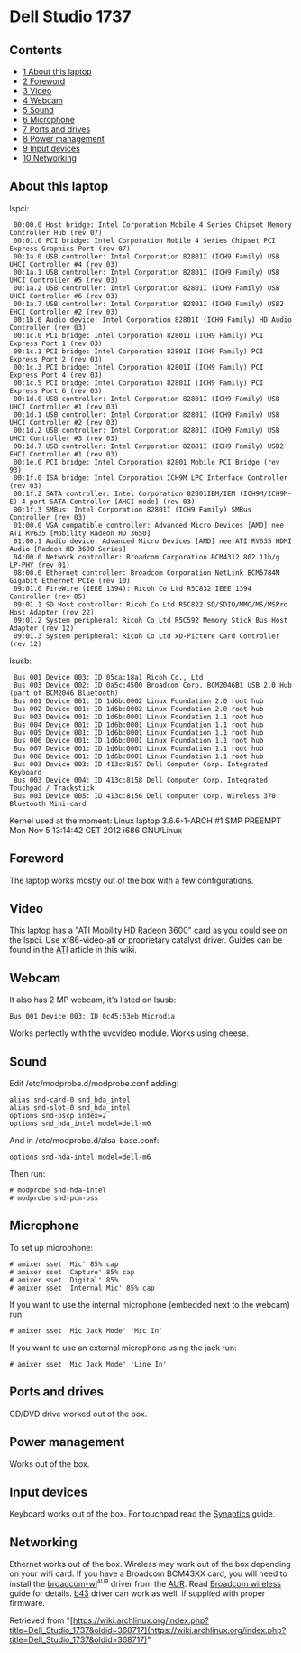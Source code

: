 # Dell Studio 1737

## Contents

*   [1 About this laptop](#About_this_laptop)
*   [2 Foreword](#Foreword)
*   [3 Video](#Video)
*   [4 Webcam](#Webcam)
*   [5 Sound](#Sound)
*   [6 Microphone](#Microphone)
*   [7 Ports and drives](#Ports_and_drives)
*   [8 Power management](#Power_management)
*   [9 Input devices](#Input_devices)
*   [10 Networking](#Networking)

## About this laptop

lspci:

```
 00:00.0 Host bridge: Intel Corporation Mobile 4 Series Chipset Memory Controller Hub (rev 07)
 00:01.0 PCI bridge: Intel Corporation Mobile 4 Series Chipset PCI Express Graphics Port (rev 07)
 00:1a.0 USB controller: Intel Corporation 82801I (ICH9 Family) USB UHCI Controller #4 (rev 03)
 00:1a.1 USB controller: Intel Corporation 82801I (ICH9 Family) USB UHCI Controller #5 (rev 03)
 00:1a.2 USB controller: Intel Corporation 82801I (ICH9 Family) USB UHCI Controller #6 (rev 03)
 00:1a.7 USB controller: Intel Corporation 82801I (ICH9 Family) USB2 EHCI Controller #2 (rev 03)
 00:1b.0 Audio device: Intel Corporation 82801I (ICH9 Family) HD Audio Controller (rev 03)
 00:1c.0 PCI bridge: Intel Corporation 82801I (ICH9 Family) PCI Express Port 1 (rev 03)
 00:1c.1 PCI bridge: Intel Corporation 82801I (ICH9 Family) PCI Express Port 2 (rev 03)
 00:1c.3 PCI bridge: Intel Corporation 82801I (ICH9 Family) PCI Express Port 4 (rev 03)
 00:1c.5 PCI bridge: Intel Corporation 82801I (ICH9 Family) PCI Express Port 6 (rev 03)
 00:1d.0 USB controller: Intel Corporation 82801I (ICH9 Family) USB UHCI Controller #1 (rev 03)
 00:1d.1 USB controller: Intel Corporation 82801I (ICH9 Family) USB UHCI Controller #2 (rev 03)
 00:1d.2 USB controller: Intel Corporation 82801I (ICH9 Family) USB UHCI Controller #3 (rev 03)
 00:1d.7 USB controller: Intel Corporation 82801I (ICH9 Family) USB2 EHCI Controller #1 (rev 03)
 00:1e.0 PCI bridge: Intel Corporation 82801 Mobile PCI Bridge (rev 93)
 00:1f.0 ISA bridge: Intel Corporation ICH9M LPC Interface Controller (rev 03)
 00:1f.2 SATA controller: Intel Corporation 82801IBM/IEM (ICH9M/ICH9M-E) 4 port SATA Controller [AHCI mode] (rev 03)
 00:1f.3 SMBus: Intel Corporation 82801I (ICH9 Family) SMBus Controller (rev 03)
 01:00.0 VGA compatible controller: Advanced Micro Devices [AMD] nee ATI RV635 [Mobility Radeon HD 3650]
 01:00.1 Audio device: Advanced Micro Devices [AMD] nee ATI RV635 HDMI Audio [Radeon HD 3600 Series]
 04:00.0 Network controller: Broadcom Corporation BCM4312 802.11b/g LP-PHY (rev 01)
 08:00.0 Ethernet controller: Broadcom Corporation NetLink BCM5784M Gigabit Ethernet PCIe (rev 10)
 09:01.0 FireWire (IEEE 1394): Ricoh Co Ltd R5C832 IEEE 1394 Controller (rev 05)
 09:01.1 SD Host controller: Ricoh Co Ltd R5C822 SD/SDIO/MMC/MS/MSPro Host Adapter (rev 22)
 09:01.2 System peripheral: Ricoh Co Ltd R5C592 Memory Stick Bus Host Adapter (rev 12)
 09:01.3 System peripheral: Ricoh Co Ltd xD-Picture Card Controller (rev 12)

```

lsusb:

```
 Bus 001 Device 003: ID 05ca:18a1 Ricoh Co., Ltd 
 Bus 003 Device 002: ID 0a5c:4500 Broadcom Corp. BCM2046B1 USB 2.0 Hub (part of BCM2046 Bluetooth)
 Bus 001 Device 001: ID 1d6b:0002 Linux Foundation 2.0 root hub
 Bus 002 Device 001: ID 1d6b:0002 Linux Foundation 2.0 root hub
 Bus 003 Device 001: ID 1d6b:0001 Linux Foundation 1.1 root hub
 Bus 004 Device 001: ID 1d6b:0001 Linux Foundation 1.1 root hub
 Bus 005 Device 001: ID 1d6b:0001 Linux Foundation 1.1 root hub
 Bus 006 Device 001: ID 1d6b:0001 Linux Foundation 1.1 root hub
 Bus 007 Device 001: ID 1d6b:0001 Linux Foundation 1.1 root hub
 Bus 008 Device 001: ID 1d6b:0001 Linux Foundation 1.1 root hub
 Bus 003 Device 003: ID 413c:8157 Dell Computer Corp. Integrated Keyboard
 Bus 003 Device 004: ID 413c:8158 Dell Computer Corp. Integrated Touchpad / Trackstick
 Bus 003 Device 005: ID 413c:8156 Dell Computer Corp. Wireless 370 Bluetooth Mini-card

```

Kernel used at the moment: Linux laptop 3.6.6-1-ARCH #1 SMP PREEMPT Mon Nov 5 13:14:42 CET 2012 i686 GNU/Linux

## Foreword

The laptop works mostly out of the box with a few configurations.

## Video

This laptop has a "ATI Mobility HD Radeon 3600" card as you could see on the lspci. Use xf86-video-ati or proprietary catalyst driver. Guides can be found in the [ATI](/index.php/ATI "ATI") article in this wiki.

## Webcam

It also has 2 MP webcam, it's listed on lsusb:

```
Bus 001 Device 003: ID 0c45:63eb Microdia 

```

Works perfectly with the uvcvideo module. Works using cheese.

## Sound

Edit /etc/modprobe.d/modprobe.conf adding:

```
alias snd-card-0 snd_hda_intel
alias snd-slot-0 snd_hda_intel
options snd-pscp index=2
options snd_hda_intel model=dell-m6

```

And in /etc/modprobe.d/alsa-base.conf:

```
options snd-hda-intel model=dell-m6

```

Then run:

```
# modprobe snd-hda-intel
# modprobe snd-pcm-oss

```

## Microphone

To set up microphone:

```
# amixer sset 'Mic' 85% cap
# amixer sset 'Capture' 85% cap
# amixer sset 'Digital' 85%
# amixer sset 'Internal Mic' 85% cap

```

If you want to use the internal microphone (embedded next to the webcam) run:

```
# amixer sset 'Mic Jack Mode' 'Mic In'

```

If you want to use an external microphone using the jack run:

```
# amixer sset 'Mic Jack Mode' 'Line In'

```

## Ports and drives

CD/DVD drive worked out of the box.

## Power management

Works out of the box.

## Input devices

Keyboard works out of the box. For touchpad read the [Synaptics](/index.php/Synaptics "Synaptics") guide.

## Networking

Ethernet works out of the box. Wireless may work out of the box depending on your wifi card. If you have a Broadcom BCM43XX card, you will need to install the [broadcom-wl](https://aur.archlinux.org/packages/broadcom-wl/)<sup><small>AUR</small></sup> driver from the [AUR](/index.php/AUR "AUR"). Read [Broadcom wireless](/index.php/Broadcom_wireless "Broadcom wireless") guide for details. [b43](/index.php/Broadcom_wireless#b43.2Fb43legacy "Broadcom wireless") driver can work as well, if supplied with proper firmware.

Retrieved from "[https://wiki.archlinux.org/index.php?title=Dell_Studio_1737&oldid=368717](https://wiki.archlinux.org/index.php?title=Dell_Studio_1737&oldid=368717)"